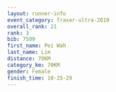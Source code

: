 ```yaml
---
layout: runner-info 
event_category: fraser-ultra-2019 
overall_rank: 21
rank: 3
bib: 7509
first_name: Pei Wah
last_name: Lim
distance: 70KM
category_km: 70KM
gender: Female
finish_time: 10-25-29
---
```

